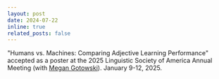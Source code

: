 ```yaml
---
layout: post
date: 2024-07-22
inline: true
related_posts: false
---
```


"Humans vs. Machines: Comparing Adjective Learning Performance" accepted as a
poster at the 2025 Linguistic Society of America Annual Meeting (with [Megan Gotowski](https://megangotowski.wixsite.com/linguistics)). January 9-12, 2025. 
